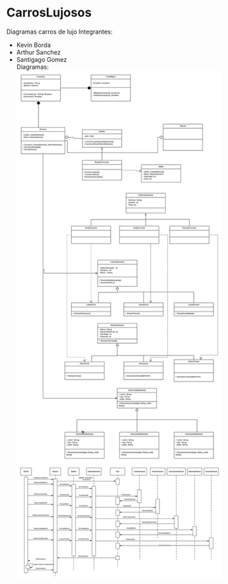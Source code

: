 # CarrosLujosos
Diagramas carros de lujo
Integrantes: <br> 
- Kevin Borda  
- Arthur Sanchez  
- Santigago Gomez  
Diagramas:
![no se ha encontrado el diagrama](https://github.com/Kradnft/CarrosLujosos/blob/master/diagrama%20de%20clases%20carros%20de%20lujo%20(1).png)<br>
![no se ha encontrado el diagrama](https://github.com/Kradnft/CarrosLujosos/blob/master/secuencia%20-%20carros.png) <br>

